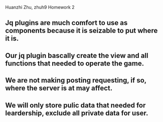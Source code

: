 Huanzhi Zhu, zhuh9
Homework 2

## Jq plugins are much comfort to use as components because it is seizable to put where it is. 

## Our jq plugin bascally create the view and all functions that needed to operate the game.

## We are not making posting requesting, if so, where the server is at may affect.

## We will only store pulic data that needed for leardership, exclude all private data for user.

